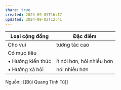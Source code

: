```yaml
---
share: true
created: 2023-09-05T16:17
updated: 2024-08-02T12:41
---
```

| Loại cộng đồng    | Đặc điểm                  |
| ----------------- | ------------------------- |
| Cho vui           | tương tác cao             |
| Có mục tiêu       |                           |
| • Hướng kiến thức | ít nói hơn, hỏi nhiều hơn |
| • Hướng xã hội    | nói nhiều hơn             |
Nguồn:: [[Bùi Quang Tinh Tú]]